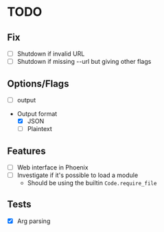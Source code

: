 # TODO

## Fix
- [ ] Shutdown if invalid URL
- [ ] Shutdown if missing --url but giving other flags

## Options/Flags
- [ ] output
- Output format
  - [x] JSON
  - [ ] Plaintext

## Features
- [ ] Web interface in Phoenix
- [ ] Investigate if it's possible to load a module
  - Should be using the builtin `Code.require_file`

## Tests
- [x] Arg parsing
